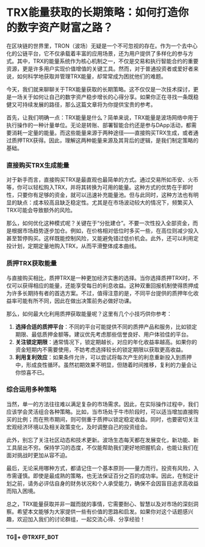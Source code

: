# TRX能量获取的长期策略：如何打造你的数字资产财富之路？

在区块链的世界里，TRON（波场）无疑是一个不可忽视的存在。作为一个去中心化的公链平台，它不仅承载着丰富的应用场景，还为用户提供了多样化的参与方式。其中，TRX的能量系统作为核心机制之一，不仅是交易和执行智能合约的重要资源，更是许多用户实现价值增值的关键工具。然而，对于普通投资者或爱好者来说，如何科学地获取并管理TRX能量，却常常成为困扰他们的难题。

今天，我们就来聊聊关于TRX能量获取的长期策略。这不仅仅是一次技术探讨，更是一场关于如何让自己的数字资产稳步增长的心得分享。如果你正在寻找一条既稳健又可持续发展的路径，那么这篇文章将为你提供宝贵的参考。

首先，让我们明确一点：TRX能量是什么？简单来说，TRX能量是波场网络中用于执行操作的一种计量单位。无论是转账、部署智能合约还是参与DApp活动，都需要消耗一定量的能量。而这些能量来源于两种途径——直接购买TRX生成，或者通过质押TRX获得。因此，理解这两种能量来源及其背后的逻辑，是我们制定策略的基础。

### 直接购买TRX生成能量

对于新手而言，直接购买TRX是最直观也最简单的方式。通过交易所如币安、火币等，你可以轻松购入TRX，并将其转换为可用的能量。这种方式的优势在于即时性，只要你有足够的资金，就可以迅速补充能量池。但与此同时，这种方法也有明显的缺点：成本较高且缺乏稳定性。尤其是在市场波动较大的情况下，频繁买入TRX可能会导致额外的风险。

那么，如何优化这种模式呢？关键在于“分批建仓”。不要一次性投入全部资金，而是根据市场趋势逐步加仓。例如，在价格相对低位时多买一些，在高位则减少投入甚至暂停购买。这样既能控制风险，又能避免错过低价机会。此外，还可以利用定投计划，定期定量地购入TRX，从而平滑整体成本曲线。

### 质押TRX获取能量

与直接购买相比，质押TRX是一种更加经济实惠的选择。当你选择质押TRX时，不仅可以获得相应的能量，还能享受每日的利息收益。这种双重回报机制使得质押成为许多长期持有者的首选方案。不过，值得注意的是，不同平台提供的质押年化收益率可能有所不同，因此在做出决策前务必做好功课。

那么，如何最大化利用质押获取能量呢？这里有几个小技巧供你参考：

1. **选择合适的质押平台**：不同的平台可能提供不同的质押产品和服务，比如锁定期限、最低质押金额等。建议优先考虑那些信誉良好、用户体验佳的平台。
2. **关注锁定期限**：通常情况下，锁定期越长，对应的年化收益率越高。如果你的资金短期内不需要使用，不妨考虑选择较长的锁定期限以获取更高收益。
3. **利用复利效应**：如果条件允许，可以尝试将每次产生的利息重新投入到质押中，形成良性循环。虽然初期效果不明显，但随着时间推移，复利的力量会让你惊喜不已。

### 综合运用多种策略

当然，单一的方法往往难以满足复杂的市场需求。因此，在实际操作过程中，我们应该学会灵活组合各种策略。比如，当市场处于牛市阶段时，可以适当增加直接购买的比例；而在熊市期间，则可侧重于质押以锁定稳定收益。同时，也要密切关注宏观经济环境以及相关政策变化，及时调整自己的投资组合。

此外，别忘了关注社区动态和技术更新。波场生态每天都在发展变化，新功能、新工具层出不穷。保持学习的态度，不仅能帮助我们更好地把握机会，也能让我们在面对挑战时更加从容不迫。

最后，无论采用哪种方式，都请记住一个基本原则——量力而行。投资有风险，入市需谨慎。即使是最成熟的策略，也无法保证百分之百的成功率。因此，在制定计划之前，请务必评估自身的财务状况和个人承受能力，确保不会因盲目追求高收益而陷入困境。

总之，TRX能量获取并非一蹴而就的事情，它需要耐心、智慧以及对市场的深刻洞察。希望本文能够为大家提供一些有价值的思路和启发。如果你对这个话题感兴趣，欢迎加入我们的讨论群组，一起交流心得、分享经验！

---

**TG💪+ @TRXFF_BOT**
